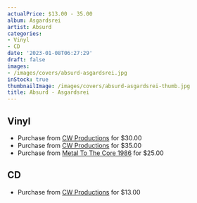 ```yaml
---
actualPrice: $13.00 - 35.00
album: Asgardsrei
artist: Absurd
categories:
- Vinyl
- CD
date: '2023-01-08T06:27:29'
draft: false
images:
- /images/covers/absurd-asgardsrei.jpg
inStock: true
thumbnailImage: /images/covers/absurd-asgardsrei-thumb.jpg
title: Absurd - Asgardsrei
---
```


## Vinyl
* Purchase from [CW Productions](https://shop.cwproductions.net/products/absurd-asgardsrei-original-mix-lp) for $30.00
* Purchase from [CW Productions](https://shop.cwproductions.net/products/absurd-asgardsrei-lp-1) for $35.00
* Purchase from [Metal To The Core 1986](https://metaltothecore1986.com/shop/absurd-asgardsrei-12-lp/) for $25.00
## CD
* Purchase from [CW Productions](https://shop.cwproductions.net/products/absurd-asgardsrei-cd) for $13.00
